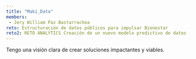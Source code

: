 ```yaml
---
title: "Maki_Data"
members:
 - Jery William Paz Bastarrachea
reto: Estructuración de datos públicos para impulsar Bienestar
reto2: RETO ANALYTICS Creación de un nuevo modelo predictivo de datos (NPS)
---
```


Tengo una visión clara de crear soluciones impactantes y viables.